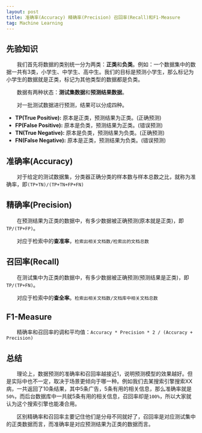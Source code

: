 ```yaml
---
layout: post
title: 准确率(Accuracy) 精确率(Precision) 召回率(Recall)和F1-Measure
tag: Machine Learning
---
```

## 先验知识
　　我们首先将数据的类别统一分为两类：**正类**和**负类**。例如：一个数据集中的数据一共有3类，小学生、中学生、高中生。我们的目标是预测小学生，那么标记为小学生的数据就是正类，标记为其他类型的数据都是负类。

　　数据有两种状态：**测试集数据**和**预测结果数据**。

　　对一批测试数据进行预测，结果可以分成四种。
* **TP(True Positive):** 原本是正类，预测结果为正类。(正确预测)
* **FP(False Positive):** 原本是负类，预测结果为正类。(错误预测)
* **TN(True Negative):** 原本是负类，预测结果为负类。(正确预测)
* **FN(False Negative):** 原本是正类，预测结果为负类。(错误预测)
## 准确率(Accuracy)
　　对于给定的测试数据集，分类器正确分类的样本数与样本总数之比，就称为准确率，即`(TP+TN)/(TP+TN+FP+FN)`
## 精确率(Precision)
　　在预测结果为正类的数据中，有多少数据被正确预测(原本就是正类)，即`TP/(TP+FP)`。

　　对应于检索中的**查准率**，`检索出相关文档数/检索出的文档总数`
## 召回率(Recall)
　　在测试集中为正类的数据中，有多少数据被正确预测(预测结果是正类)，即`TP/(TP+FN)`。

　　对应于检索中的**查全率**。`检索出相关文档数/文档库中相关文档总数`
## F1-Measure
　　精确率和召回率的调和平均值：`Accuracy * Precision * 2 / (Accuracy + Precision)`
## 总结
　　理论上，数据预测的准确率和召回率越接近1，说明预测模型的效果越好。但是实际中也不一定，取决于场景更倾向于哪一种。例如我们去某搜索引擎搜索XX病，一共返回了10条结果，其中5条广告，5条有用的相关信息，那么准确率就是`50%`，而后台数据库中一共就5条有用的相关信息，召回率却是`100%`，所以大家就认为这个搜索引擎也能凑合用。

　　区别精确率和召回率主要记住他们是分母不同就好了，召回率是对应测试集中的正类数据而言，而准确率是对应预测结果为正类的数据而言。